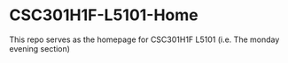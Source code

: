 CSC301H1F-L5101-Home
====================

This repo serves as the homepage for CSC301H1F L5101 (i.e. The monday evening section)
